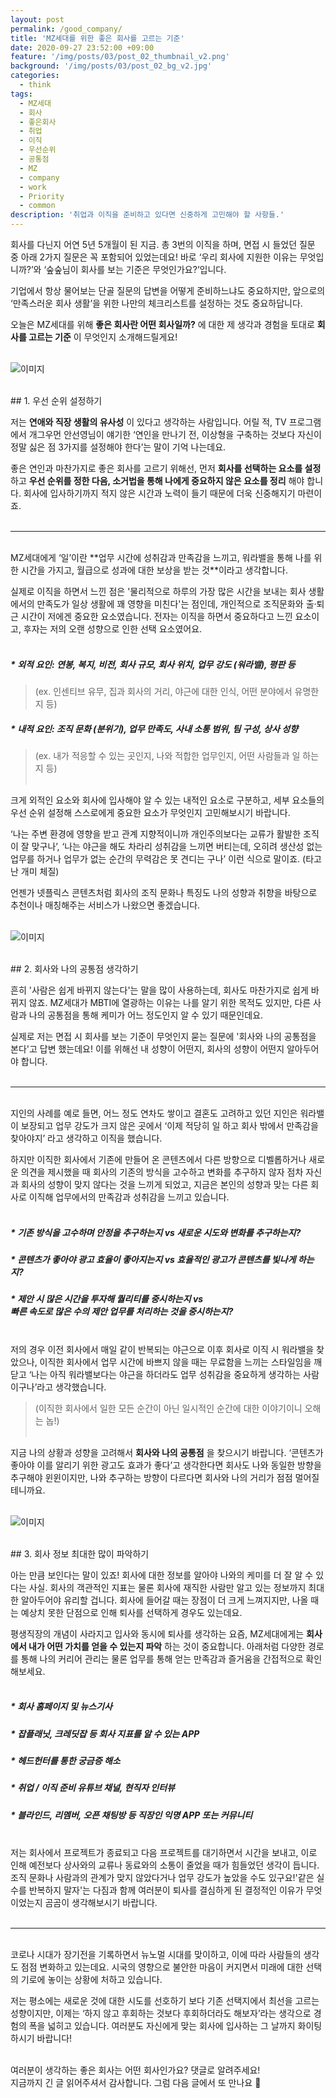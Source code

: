 ```yaml
---
layout: post
permalink: /good_company/
title: 'MZ세대를 위한 좋은 회사를 고르는 기준'
date: 2020-09-27 23:52:00 +09:00
feature: '/img/posts/03/post_02_thumbnail_v2.png'
background: '/img/posts/03/post_02_bg_v2.jpg'
categories:
  - think
tags:
  - MZ세대
  - 회사
  - 좋은회사
  - 취업
  - 이직
  - 우선순위
  - 공통점
  - MZ
  - company
  - work
  - Priority
  - common
description: '취업과 이직을 준비하고 있다면 신중하게 고민해야 할 사항들.'
---
```


회사를 다닌지 어연 5년 5개월이 된 지금. 총 3번의 이직을 하며, 면접 시 들었던 질문 중 아래 2가지 질문은 꼭 포함되어 있었는데요! 바로 ‘우리 회사에 지원한 이유는 무엇입니까?’와 ‘숲숲님이 회사를 보는 기준은 무엇인가요?’입니다. <br>

기업에서 항상 물어보는 단골 질문의 답변을 어떻게 준비하느냐도 중요하지만, 앞으로의 ‘만족스러운 회사 생활’을 위한 나만의 체크리스트를 설정하는 것도 중요하답니다. <br>

오늘은 MZ세대를 위해 **좋은 회사란 어떤 회사일까?** 에 대한 제 생각과 경험을 토대로 **회사를 고르는 기준** 이 무엇인지 소개해드릴게요! <br><br>


![이미지](/img/posts/03/01.jpg)

<br>
## 1. 우선 순위 설정하기

저는 **연애와 직장 생활의 유사성** 이 있다고 생각하는 사람입니다. 어릴 적, TV 프로그램에서 개그우먼 안선영님이 얘기한 ‘연인을 만나기 전, 이상형을 구축하는 것보다 자신이 정말 싫은 점 3가지를 설정해야 한다’는 말이 기억 나는데요. <br>

좋은 연인과 마찬가지로 좋은 회사를 고르기 위해선, 먼저 **회사를 선택하는 요소를 설정** 하고 **우선 순위를 정한 다음, 소거법을 통해 나에게 중요하지 않은 요소를 정리** 해야 합니다. 회사에 입사하기까지 적지 않은 시간과 노력이 들기 때문에 더욱 신중해지기 마련이죠. <br><br>

---
<br>
MZ세대에게 ‘일’이란 **업무 시간에 성취감과 만족감을 느끼고, 워라밸을 통해 나를 위한 시간을 가지고, 월급으로 성과에 대한 보상을 받는 것**이라고 생각합니다. <br>

실제로 이직을 하면서 느낀 점은 '물리적으로 하루의 가장 많은 시간을 보내는 회사 생활에서의 만족도가 일상 생활에 꽤 영향을 미친다'는 점인데, 개인적으로 조직문화와 출·퇴근 시간이 저에겐 중요한 요소였습니다. 전자는 이직을 하면서 중요하다고 느낀 요소이고, 후자는 저의 오랜 성향으로 인한 선택 요소였어요. <br><br>

##### * 외적 요인: 연봉, 복지, 비전, 회사 규모, 회사 위치, 업무 강도 (워라밸), 평판 등 <br>
> (ex. 인센티브 유무, 집과 회사의 거리, 야근에 대한 인식, 어떤 분야에서 유명한지 등) <br>

##### * 내적 요인: 조직 문화 (분위기), 업무 만족도, 사내 소통 범위, 팀 구성, 상사 성향 <br>
> (ex. 내가 적응할 수 있는 곳인지, 나와 적합한 업무인지, 어떤 사람들과 일 하는지 등) <br><br>

크게 외적인 요소와 회사에 입사해야 알 수 있는 내적인 요소로 구분하고, 세부 요소들의 우선 순위 설정해 스스로에게 중요한 요소가 무엇인지 고민해보시기 바랍니다. <br>

‘나는 주변 환경에 영향을 받고 관계 지향적이니까 개인주의보다는 교류가 활발한 조직이 잘 맞구나’, ‘나는 야근을 해도 차라리 성취감을 느끼면 버티는데, 오히려 생산성 없는 업무를 하거나 업무가 없는 순간의 무력감은 못 견디는 구나’ 이런 식으로 말이죠. (타고난 개미 체질) <br>

언젠가 넷플릭스 콘텐츠처럼 회사의 조직 문화나 특징도 나의 성향과 취향을 바탕으로 추천이나 매칭해주는 서비스가 나왔으면 좋겠습니다. <br><br>

![이미지](/img/posts/03/02.jpg)

<br>
## 2. 회사와 나의 공통점 생각하기

흔히 '사람은 쉽게 바뀌지 않는다'는 말을 많이 사용하는데, 회사도 마찬가지로 쉽게 바뀌지 않죠. MZ세대가 MBTI에 열광하는 이유는 나를 알기 위한 목적도 있지만, 다른 사람과 나의 공통점을 통해 케미가 어느 정도인지 알 수 있기 때문인데요. <br>

실제로 저는 면접 시 회사를 보는 기준이 무엇인지 묻는 질문에 '회사와 나의 공통점을 본다'고 답변 했는데요! 이를 위해선 내 성향이 어떤지, 회사의 성향이 어떤지 알아두어야 합니다. <br><br>

---
<br>
지인의 사례를 예로 들면, 어느 정도 연차도 쌓이고 결혼도 고려하고 있던 지인은 워라밸이 보장되고 업무 강도가 크지 않은 곳에서 ‘이제 적당히 일 하고 회사 밖에서 만족감을 찾아야지’ 라고 생각하고 이직을 했습니다. <br>

하지만 이직한 회사에서 기존에 만들어 온 콘텐츠에서 다른 방향으로 디벨롭하거나 새로운 의견을 제시했을 때 회사의 기존의 방식을 고수하고 변화를 추구하지 않자 점차 자신과 회사의 성향이 맞지 않다는 것을 느끼게 되었고, 지금은 본인의 성향과 맞는 다른 회사로 이직해 업무에서의 만족감과 성취감을 느끼고 있습니다. <br><br>

##### * 기존 방식을 고수하며 안정을 추구하는지 vs 새로운 시도와 변화를 추구하는지? <br>
##### * 콘텐츠가 좋아야 광고 효율이 좋아지는지 vs 효율적인 광고가 콘텐츠를 빛나게 하는지? <br>
##### * 제안 시 많은 시간을 투자해 퀄리티를 중시하는지 vs <br> 빠른 속도로 많은 수의 제안 업무를 처리하는 것을 중시하는지? <br><br>

저의 경우 이전 회사에서 매일 같이 반복되는 야근으로 이후 회사로 이직 시 워라밸을 찾았으나, 이직한 회사에서 업무 시간에 바쁘지 않을 때는 무료함을 느끼는 스타일임을 깨닫고 ‘나는 아직 워라밸보다는 야근을 하더라도 업무 성취감을 중요하게 생각하는 사람이구나’라고 생각했습니다.
> (이직한 회사에서 일한 모든 순간이 아닌 일시적인 순간에 대한 이야기이니 오해는 놉!) <br><br>

지금 나의 상황과 성향을 고려해서 **회사와 나의 공통점** 을 찾으시기 바랍니다. ‘콘텐츠가 좋아야 이를 알리기 위한 광고도 효과가 좋다’고 생각한다면 회사도 나와 동일한 방향을 추구해야 윈윈이지만, 나와 추구하는 방향이 다르다면 회사와 나의 거리가 점점 멀어질 테니까요. <br><br>

![이미지](/img/posts/03/03.jpg)

<br>
## 3. 회사 정보 최대한 많이 파악하기

아는 만큼 보인다는 말이 있죠! 회사에 대한 정보를 알아야 나와의 케미를 더 잘 알 수 있다는 사실. 회사의 객관적인 지표는 물론 회사에 재직한 사람만 알고 있는 정보까지 최대한 알아두어야 유리할 겁니다. 회사에 들어갈 때는 장점이 더 크게 느껴지지만, 나올 때는 예상치 못한 단점으로 인해 퇴사를 선택하게 경우도 있는데요. <br>

평생직장의 개념이 사라지고 입사와 동시에 퇴사를 생각하는 요즘, MZ세대에게는 **회사에서 내가 어떤 가치를 얻을 수 있는지 파악** 하는 것이 중요합니다. 아래처럼 다양한 경로를 통해 나의 커리어 관리는 물론 업무를 통해 얻는 만족감과 즐거움을 간접적으로 확인해보세요. <br><br>

##### * 회사 홈페이지 및 뉴스기사 <br>
##### * 잡플래닛, 크레딧잡 등 회사 지표를 알 수 있는 APP <br>
##### * 헤드헌터를 통한 궁금증 해소 <br>
##### * 취업 / 이직 준비 유튜브 채널, 현직자 인터뷰 <br>
##### * 블라인드, 리멤버, 오픈 채팅방 등 직장인 익명 APP 또는 커뮤니티 <br><br>

저는 회사에서 프로젝트가 종료되고 다음 프로젝트를 대기하면서 시간을 보내고, 이로 인해 예전보다 상사와의 교류나 동료와의 소통이 줄었을 때가 힘들었던 생각이 듭니다. 조직 문화나 사람과의 관계가 맞지 않았다거나 업무 강도가 높았을 수도 있구요!'같은 실수를 반복하지 말자'는 다짐과 함께 여러분이 퇴사를 결심하게 된 결정적인 이유가 무엇이었는지 곰곰이 생각해보시기 바랍니다. <br><br>

---
<br>
코로나 시대가 장기전을 기록하면서 뉴노멀 시대를 맞이하고, 이에 따라 사람들의 생각도 점점 변화하고 있는데요. 시국의 영향으로 불안한 마음이 커지면서 미래에 대한 선택의 기로에 놓이는 상황에 처하고 있습니다. <br>

저는 평소에는 새로운 것에 대한 시도를 선호하기 보다 기존 선택지에서 최선을 고르는 성향이지만, 이제는 ‘하지 않고 후회하는 것보다 후회하더라도 해보자’라는 생각으로 경험의 폭을 넓히고 있습니다. 여러분도 자신에게 맞는 회사에 입사하는 그 날까지 화이팅하시기 바랍니다! <br><br>

여러분이 생각하는 좋은 회사는 어떤 회사인가요? 댓글로 알려주세요! <br>
지금까지 긴 글 읽어주셔서 감사합니다. 그럼 다음 글에서 또 만나요 👋 <br><br>

